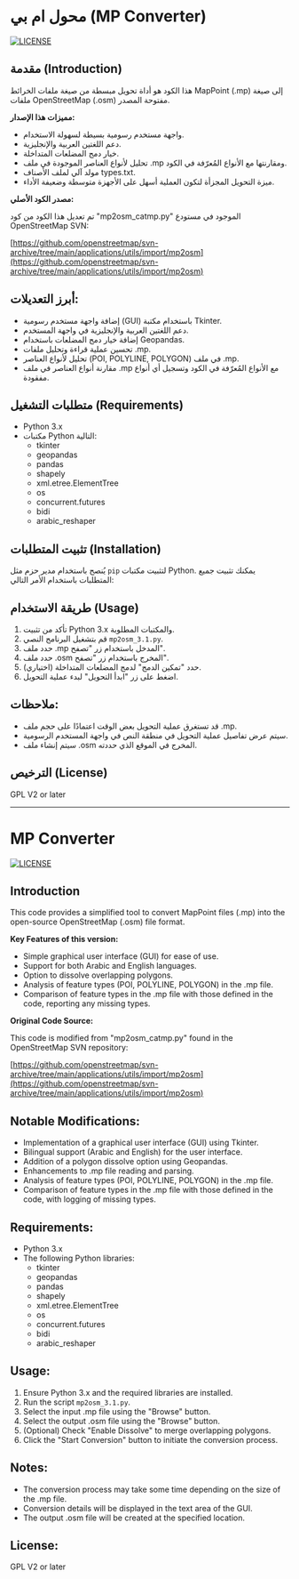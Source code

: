 # محول ام بي (MP Converter)

[![LICENSE](https://img.shields.io/badge/license-GPL%20V2%20or%20later-green)](https://www.gnu.org/licenses/old-licenses/gpl-2.0.en.html)

## مقدمة (Introduction)

هذا الكود هو أداة تحويل مبسطة من صيغة ملفات الخرائط MapPoint (.mp) إلى صيغة ملفات OpenStreetMap (.osm) مفتوحة المصدر. 

**مميزات هذا الإصدار:**

* واجهة مستخدم رسومية بسيطة لسهولة الاستخدام.
* دعم اللغتين العربية والإنجليزية.
* خيار دمج المضلعات المتداخلة.
* تحليل لأنواع العناصر الموجودة في ملف .mp ومقارنتها مع الأنواع المُعرّفة في الكود.
* مولد آلي لملف الأصناف types.txt.
* ميزة التحويل المجزأة لتكون العملية أسهل على الأجهزة متوسطة وضعيفة الأداء.
 
**مصدر الكود الأصلي:**

تم تعديل هذا الكود من كود "mp2osm_catmp.py" الموجود في مستودع OpenStreetMap SVN:

[https://github.com/openstreetmap/svn-archive/tree/main/applications/utils/import/mp2osm](https://github.com/openstreetmap/svn-archive/tree/main/applications/utils/import/mp2osm)

## أبرز التعديلات:

* إضافة واجهة مستخدم رسومية (GUI) باستخدام مكتبة Tkinter.
* دعم اللغتين العربية والإنجليزية في واجهة المستخدم.
* إضافة خيار دمج المضلعات باستخدام Geopandas.
* تحسين عملية قراءة وتحليل ملفات .mp.
* تحليل لأنواع العناصر (POI, POLYLINE, POLYGON) في ملف .mp.
* مقارنة أنواع العناصر في ملف .mp مع الأنواع المُعرّفة في الكود وتسجيل أي أنواع مفقودة.

## متطلبات التشغيل (Requirements)

* Python 3.x
* مكتبات Python التالية:
    * tkinter
    * geopandas
    * pandas
    * shapely
    * xml.etree.ElementTree
    * os
    * concurrent.futures
    * bidi
    * arabic_reshaper
##  تثبيت المتطلبات (Installation)

 يُنصح باستخدام مدير حزم مثل `pip` لتثبيت مكتبات Python. يمكنك تثبيت جميع المتطلبات باستخدام الأمر التالي:

## طريقة الاستخدام (Usage)

1.  تأكد من تثبيت Python 3.x والمكتبات المطلوبة.
2.  قم بتشغيل البرنامج النصي `mp2osm_3.1.py`.
3.  حدد ملف .mp المدخل باستخدام زر "تصفح".
4.  حدد ملف .osm المخرج باستخدام زر "تصفح".
5.  (اختياري) حدد "تمكين الدمج" لدمج المضلعات المتداخلة.
6.  اضغط على زر "ابدأ التحويل" لبدء عملية التحويل.

## ملاحظات:

* قد تستغرق عملية التحويل بعض الوقت اعتمادًا على حجم ملف .mp.
* سيتم عرض تفاصيل عملية التحويل في منطقة النص في واجهة المستخدم الرسومية.
* سيتم إنشاء ملف .osm المخرج في الموقع الذي حددته.

## الترخيص (License)

GPL V2 or later

---

# MP Converter

[![LICENSE](https://img.shields.io/badge/license-GPL%20V2%20or%20later-green)](https://www.gnu.org/licenses/old-licenses/gpl-2.0.en.html)

## Introduction

This code provides a simplified tool to convert MapPoint files (.mp) into the open-source OpenStreetMap (.osm) file format.

**Key Features of this version:**

* Simple graphical user interface (GUI) for ease of use.
* Support for both Arabic and English languages.
* Option to dissolve overlapping polygons.
* Analysis of feature types (POI, POLYLINE, POLYGON) in the .mp file.
* Comparison of feature types in the .mp file with those defined in the code, reporting any missing types.

**Original Code Source:**

This code is modified from "mp2osm_catmp.py" found in the OpenStreetMap SVN repository:

[https://github.com/openstreetmap/svn-archive/tree/main/applications/utils/import/mp2osm](https://github.com/openstreetmap/svn-archive/tree/main/applications/utils/import/mp2osm)

## Notable Modifications:

* Implementation of a graphical user interface (GUI) using Tkinter.
* Bilingual support (Arabic and English) for the user interface.
* Addition of a polygon dissolve option using Geopandas.
* Enhancements to .mp file reading and parsing.
* Analysis of feature types (POI, POLYLINE, POLYGON) in the .mp file.
* Comparison of feature types in the .mp file with those defined in the code, with logging of missing types.

## Requirements:

* Python 3.x
* The following Python libraries:
    * tkinter
    * geopandas
    * pandas
    * shapely
    * xml.etree.ElementTree
    * os
    * concurrent.futures
    * bidi
    * arabic_reshaper

## Usage:

1.  Ensure Python 3.x and the required libraries are installed.
2.  Run the script `mp2osm_3.1.py`.
3.  Select the input .mp file using the "Browse" button.
4.  Select the output .osm file using the "Browse" button.
5.  (Optional) Check "Enable Dissolve" to merge overlapping polygons.
6.  Click the "Start Conversion" button to initiate the conversion process.

## Notes:

* The conversion process may take some time depending on the size of the .mp file.
* Conversion details will be displayed in the text area of the GUI.
* The output .osm file will be created at the specified location.

## License:

GPL V2 or later
